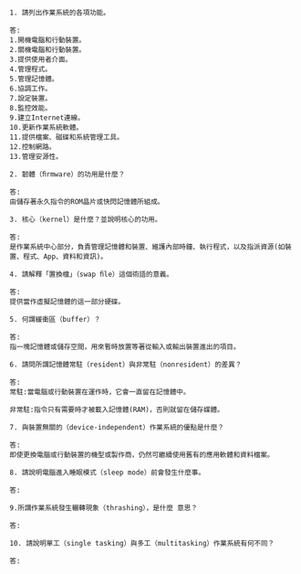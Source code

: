 #
```
1. 請列出作業系統的各項功能。 
```

```
答:
1.開機電腦和行動裝置。
2.關機電腦和行動裝置。
3.提供使用者介面。
4.管理程式。
5.管理記憶體。
6.協調工作。
7.設定裝置。
8.監控效能。
9.建立Internet連線。
10.更新作業系統軟體。
11.提供檔案、磁碟和系統管理工具。
12.控制網路。
13.管理安源性。
```

```
2. 韌體（ﬁrmware）的功用是什麼？ 
```

```
答:
由儲存著永久指令的ROM晶片或快閃記憶體所組成。
```

```
3. 核心（kernel）是什麼？並說明核心的功用。 
```

```
答:
是作業系統中心部分，負責管理記憶體和裝置、維護內部時鐘、執行程式，以及指派資源(如裝置、程式、App、資料和資訊)。
```

```
4. 請解釋「置換檔」（swap ﬁle）這個術語的意義。 
```

```
答:
提供當作虛擬記憶體的這一部分硬碟。
```

```
5. 何謂緩衝區（buffer）？ 
```

```
答:
指一塊記憶體或儲存空間，用來暫時放置等著從輸入或輸出裝置進出的項目。
```

```
6. 請問所謂記憶體常駐（resident）與非常駐（nonresident）的差異？ 
```

```
答:
常駐:當電腦或行動裝置在運作時，它會一直留在記憶體中。

非常駐:指令只有需要時才被載入記憶體(RAM)，否則就留在儲存媒體。
```

```
7. 與裝置無關的（device-independent）作業系統的優點是什麼？ 
```

```
答:
即使更換電腦或行動裝置的機型或製作商，仍然可繼續使用舊有的應用軟體和資料檔案。
```

```
8. 請說明電腦進入睡眠模式（sleep mode）前會發生什麼事。 
```

```
答:
```

```
9.所謂作業系統發生輾轉現象（thrashing），是什麼 意思？ 
```

```
答:
```

```
10. 請說明單工（single tasking）與多工（multitasking）作業系統有何不同？
```

```
答:
```
